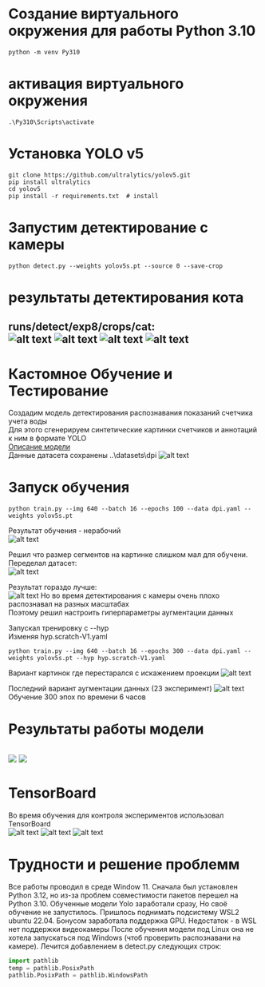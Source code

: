 # Создание виртуального окружения для работы Python 3.10
```
python -m venv Py310
```
# активация виртуального окружения
```
.\Py310\Scripts\activate
```
# Установка YOLO v5
```
git clone https://github.com/ultralytics/yolov5.git  
pip install ultralytics  
cd yolov5  
pip install -r requirements.txt  # install
```
# Запустим детектирование с камеры
```
python detect.py --weights yolov5s.pt --source 0 --save-crop
```
# результаты детектирования кота
runs/detect/exp8/crops/cat:       
![alt text](yolov5/runs/detect/exp8/crops/cat/065.jpg)
![alt text](yolov5/runs/detect/exp8/crops/cat/069.jpg)
![alt text](yolov5/runs/detect/exp8/crops/cat/070.jpg)
![alt text](yolov5/runs/detect/exp8/crops/cat/033.jpg)
---
# Кастомное Обучение и Тестирование

Создадим модель детектирования распознавания показаний счетчика учета воды  
Для этого сгенерируем синтетические картинки счетчиков и аннотаций к ним в формате YOLO  
[Описание модели](yolov5/data/dpi.yaml)  
Данные датасета сохранены ..\datasets\dpi
![alt text](yolov5/runs/train/exp13/val_batch0_labels.jpg)

# Запуск обучения
```
python train.py --img 640 --batch 16 --epochs 100 --data dpi.yaml --weights yolov5s.pt
```
Результат обучения - нерабочий  
![alt text](yolov5/runs/train/exp13/confusion_matrix.png)


Решил что размер сегментов на картинке слишком мал для обучени. Переделал датасет:  
![alt text](yolov5/runs/train/exp18/val_batch0_labels.jpg)

Результат гораздо лучше:  
![alt text](yolov5/runs/train/exp18/confusion_matrix.png)
Но во время детектирования с камеры очень плохо распознавал на разных масштабах  
Поэтому решил настроить гиперпараметры аугментации данных  

Запускал тренировку с --hyp  
Изменяя hyp.scratch-V1.yaml
```
python train.py --img 640 --batch 16 --epochs 300 --data dpi.yaml --weights yolov5s.pt --hyp hyp.scratch-V1.yaml
```

Вариант картинок где перестарался с искажением проекции
![alt text](yolov5/runs/train/exp19/train_batch0.jpg)

Последний вариант аугментации данных  (23 эксперимент)
![alt text](yolov5/runs/train/exp23/train_batch0.jpg)  
Обучение 300 эпох по времени 6 часов
# Результаты работы модели
[![](https://markdown-videos-api.jorgenkh.no/youtube/ZXZe6LHoyWI)](https://youtu.be/ZXZe6LHoyWI)
[![](https://markdown-videos-api.jorgenkh.no/youtube/mXEjGKz_gVk)](https://youtu.be/mXEjGKz_gVk)
---

# TensorBoard
Во время обучения для контроля экспериментов использовал TensorBoard  
![alt text](img/tf1.png)
![alt text](img/tf2.png)
![alt text](img/tf3.png)

# Трудности и решение проблемм
Все работы проводил в среде Window 11. Сначала был установлен Python 3.12, но из-за проблем совместимости пакетов перешел на Python 3.10.
Обученные модели Yolo заработали сразу, Но своё обучение не запустилось. Пришлось поднимать подсистему WSL2 ubuntu 22.04. Бонусом заработала поддержка GPU. Недостаток - в WSL нет поддержки видеокамеры 
После обучения модели под Linux она не хотела запускаться под Windows (чтоб проверить распознавани на камере). Лечится добавлением в detect.py следующих строк:
```python
import pathlib
temp = pathlib.PosixPath
pathlib.PosixPath = pathlib.WindowsPath
```